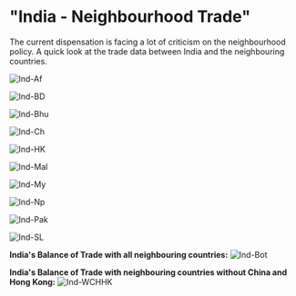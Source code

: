 "India - Neighbourhood Trade"
========================================================


The current dispensation is facing a lot of criticism on the neighbourhood policy. A quick look at the trade data between India and the neighbouring countries.

![Ind-Af](https://github.com/gulgit/gulgit.github.io/blob/master/images/Ind_Af_Trade_Aug2015.png)

![Ind-BD](https://github.com/gulgit/gulgit.github.io/blob/master/images/Ind_BD_Trade_Aug2015.png)

![Ind-Bhu](https://github.com/gulgit/gulgit.github.io/blob/master/images/Ind_Bhutan_Trade_Aug2015.png)

![Ind-Ch](https://github.com/gulgit/gulgit.github.io/blob/master/images/Ind_China_Trade_Aug2015.png)

![Ind-HK](https://github.com/gulgit/gulgit.github.io/blob/master/images/Ind_HK_Trade_Aug2015.png)

![Ind-Mal](https://github.com/gulgit/gulgit.github.io/blob/master/images/Ind_Maldives_Trade_Aug2015.png)

![Ind-My](https://github.com/gulgit/gulgit.github.io/blob/master/images/Ind_Myanmar_Trade_Aug2015.png)

![Ind-Np](https://github.com/gulgit/gulgit.github.io/blob/master/images/Ind_Nepal_Trade_Aug2015.png)

![Ind-Pak](https://github.com/gulgit/gulgit.github.io/blob/master/images/Ind_Pak_Trade_Aug2015.png)

![Ind-SL](https://github.com/gulgit/gulgit.github.io/blob/master/images/Ind_SL_Trade_Aug2015.png)

**India's Balance of Trade with all neighbouring countries:**
![Ind-Bot](https://github.com/gulgit/gulgit.github.io/blob/master/images/Ind_BOT_AUg2015.jpeg)

**India's Balance of Trade with neighbouring countries without China and Hong Kong:**
![Ind-WCHHK](https://github.com/gulgit/gulgit.github.io/blob/master/images/Ind_BOT_EXCHHK_Aug2015.jpeg)

